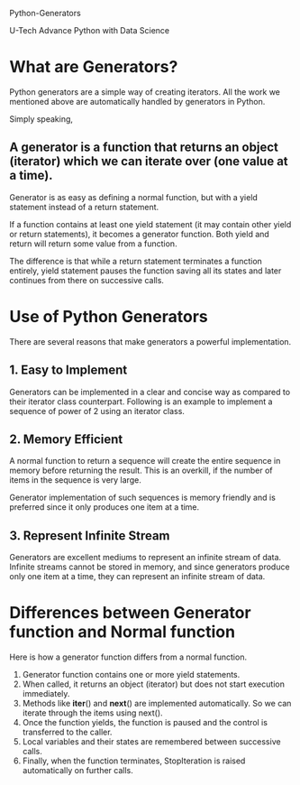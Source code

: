 Python-Generators

U-Tech Advance Python with Data Science

# What are Generators?
Python generators are a simple way of creating iterators. All the work we mentioned above are automatically handled by generators in Python.

Simply speaking, 
## A generator is a function that returns an object (iterator) which we can iterate over (one value at a time).

Generator is as easy as defining a normal function, but with a yield statement instead of a return statement.

If a function contains at least one yield statement (it may contain other yield or return statements), it becomes a generator function. Both yield and return will return some value from a function.

The difference is that while a return statement terminates a function entirely, yield statement pauses the function saving all its states and later continues from there on successive calls.

# Use of Python Generators
There are several reasons that make generators a powerful implementation.

## 1. Easy to Implement
Generators can be implemented in a clear and concise way as compared to their iterator class counterpart. Following is an example to implement a sequence of power of 2 using an iterator class.

## 2. Memory Efficient
A normal function to return a sequence will create the entire sequence in memory before returning the result. This is an overkill, if the number of items in the sequence is very large.

Generator implementation of such sequences is memory friendly and is preferred since it only produces one item at a time.

## 3. Represent Infinite Stream
Generators are excellent mediums to represent an infinite stream of data. Infinite streams cannot be stored in memory, and since generators produce only one item at a time, they can represent an infinite stream of data.

# Differences between Generator function and Normal function
Here is how a generator function differs from a normal function.

1) Generator function contains one or more yield statements.
2) When called, it returns an object (iterator) but does not start execution immediately.
3) Methods like __iter__() and __next__() are implemented automatically. So we can iterate through the items using next().
4) Once the function yields, the function is paused and the control is transferred to the caller.
5) Local variables and their states are remembered between successive calls.
6) Finally, when the function terminates, StopIteration is raised automatically on further calls.

